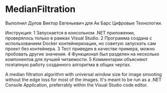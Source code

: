 # MedianFiltration
Выполнил Дулов Виктор Евгеньевич для Ак Барс Цифровые Технологии.

Инструкция: 
1 Запускается в консольном .NET приложении, проверялось только в рамках Visual Studio.
2 Программа создана с использованием Docker контейнеризации, но советую запускать сам проект без контейнера.
3 Тест приведен в качестве примера, можно пробовать другие значения.
4 Функционал был разделен на несколько компонентов для лучшей читаемости.
5 Комментарии объясняют поэтапную работу созданного алгоритма в общих чертах.

A median filtration algorithm with universal window size for image smooting without the edge loss for most of the images.
It's meant to be run as a .NET Console Application, preferrably within the Visual Studio code editor.
